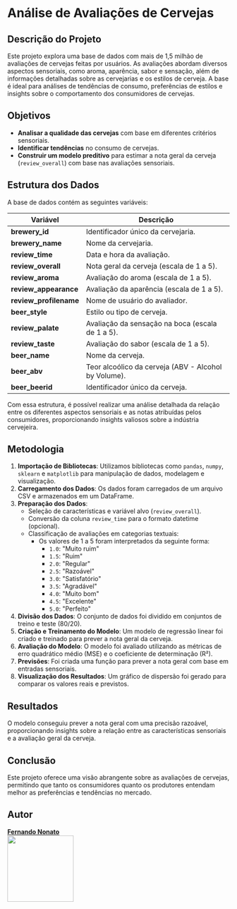 # Análise de Avaliações de Cervejas

## Descrição do Projeto
Este projeto explora uma base de dados com mais de 1,5 milhão de avaliações de cervejas feitas por usuários. As avaliações abordam diversos aspectos sensoriais, como aroma, aparência, sabor e sensação, além de informações detalhadas sobre as cervejarias e os estilos de cerveja. A base é ideal para análises de tendências de consumo, preferências de estilos e insights sobre o comportamento dos consumidores de cervejas.

## Objetivos
- **Analisar a qualidade das cervejas** com base em diferentes critérios sensoriais.
- **Identificar tendências** no consumo de cervejas.
- **Construir um modelo preditivo** para estimar a nota geral da cerveja (`review_overall`) com base nas avaliações sensoriais.

## Estrutura dos Dados
A base de dados contém as seguintes variáveis:

| Variável                  | Descrição                                         |
|---------------------------|---------------------------------------------------|
| **brewery_id**            | Identificador único da cervejaria.                |
| **brewery_name**          | Nome da cervejaria.                              |
| **review_time**           | Data e hora da avaliação.                        |
| **review_overall**        | Nota geral da cerveja (escala de 1 a 5).        |
| **review_aroma**          | Avaliação do aroma (escala de 1 a 5).           |
| **review_appearance**     | Avaliação da aparência (escala de 1 a 5).       |
| **review_profilename**    | Nome de usuário do avaliador.                    |
| **beer_style**            | Estilo ou tipo de cerveja.                       |
| **review_palate**         | Avaliação da sensação na boca (escala de 1 a 5).|
| **review_taste**          | Avaliação do sabor (escala de 1 a 5).           |
| **beer_name**             | Nome da cerveja.                                 |
| **beer_abv**              | Teor alcoólico da cerveja (ABV - Alcohol by Volume). |
| **beer_beerid**           | Identificador único da cerveja.                  |

Com essa estrutura, é possível realizar uma análise detalhada da relação entre os diferentes aspectos sensoriais e as notas atribuídas pelos consumidores, proporcionando insights valiosos sobre a indústria cervejeira.

## Metodologia
1. **Importação de Bibliotecas**: Utilizamos bibliotecas como `pandas`, `numpy`, `sklearn` e `matplotlib` para manipulação de dados, modelagem e visualização.
2. **Carregamento dos Dados**: Os dados foram carregados de um arquivo CSV e armazenados em um DataFrame.
3. **Preparação dos Dados**:
   - Seleção de características e variável alvo (`review_overall`).
   - Conversão da coluna `review_time` para o formato datetime (opcional).
   - Classificação de avaliações em categorias textuais:
     - Os valores de 1 a 5 foram interpretados da seguinte forma:
       - `1.0`: "Muito ruim"
       - `1.5`: "Ruim"
       - `2.0`: "Regular"
       - `2.5`: "Razoável"
       - `3.0`: "Satisfatório"
       - `3.5`: "Agradável"
       - `4.0`: "Muito bom"
       - `4.5`: "Excelente"
       - `5.0`: "Perfeito"
4. **Divisão dos Dados**: O conjunto de dados foi dividido em conjuntos de treino e teste (80/20).
5. **Criação e Treinamento do Modelo**: Um modelo de regressão linear foi criado e treinado para prever a nota geral da cerveja.
6. **Avaliação do Modelo**: O modelo foi avaliado utilizando as métricas de erro quadrático médio (MSE) e o coeficiente de determinação (R²).
7. **Previsões**: Foi criada uma função para prever a nota geral com base em entradas sensoriais.
8. **Visualização dos Resultados**: Um gráfico de dispersão foi gerado para comparar os valores reais e previstos.

## Resultados
O modelo conseguiu prever a nota geral com uma precisão razoável, proporcionando insights sobre a relação entre as características sensoriais e a avaliação geral da cerveja.

## Conclusão
Este projeto oferece uma visão abrangente sobre as avaliações de cervejas, permitindo que tanto os consumidores quanto os produtores entendam melhor as preferências e tendências no mercado.

## Autor
[**Fernando Nonato**](https://github.com/Cyberfn)  
<a href="https://github.com/Cyberfn"><img src="https://github.com/Cyberfn.png" width="150" height="150" /></a>
